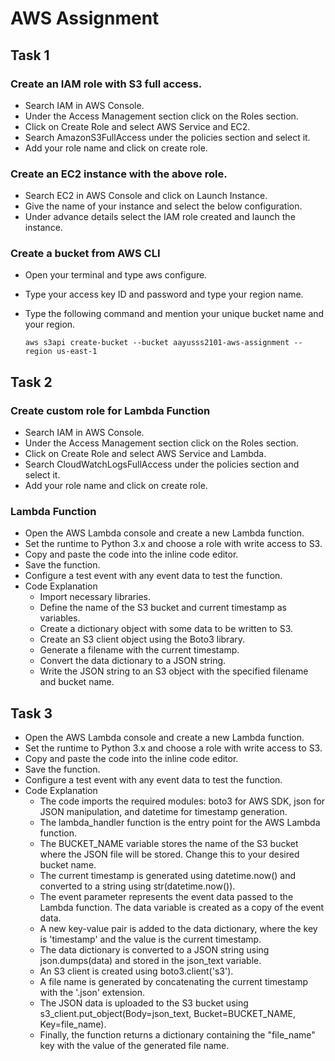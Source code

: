 # AWS Assignment

## Task 1

### Create an IAM role with S3 full access.
- Search IAM in AWS Console.
- Under the Access Management section click on the Roles section.
- Click on Create Role and select AWS Service and EC2.
- Search AmazonS3FullAccess under the policies section and select it.
- Add your role name and click on create role.

### Create an EC2 instance with the above role.
- Search EC2 in AWS Console and click on Launch Instance.
- Give the name of your instance and select the below configuration.
- Under advance details select the IAM role created and launch the instance.

### Create a bucket from AWS CLI
- Open your terminal and type aws configure.
- Type your access key ID and password and type your region name.
- Type the following command and mention your unique bucket name and your region.

  ```aws s3api create-bucket --bucket aayusss2101-aws-assignment --region us-east-1```

## Task 2

### Create custom role for Lambda Function
- Search IAM in AWS Console.
- Under the Access Management section click on the Roles section.
- Click on Create Role and select AWS Service and Lambda.
- Search CloudWatchLogsFullAccess under the policies section and select it.
- Add your role name and click on create role.

### Lambda Function
- Open the AWS Lambda console and create a new Lambda function.
- Set the runtime to Python 3.x and choose a role with write access to S3.
- Copy and paste the code into the inline code editor.
- Save the function.
- Configure a test event with any event data to test the function.
- Code Explanation
  - Import necessary libraries.
  - Define the name of the S3 bucket and current timestamp as variables.
  - Create a dictionary object with some data to be written to S3.
  - Create an S3 client object using the Boto3 library.
  - Generate a filename with the current timestamp.
  - Convert the data dictionary to a JSON string.
  - Write the JSON string to an S3 object with the specified filename and bucket name.

## Task 3
- Open the AWS Lambda console and create a new Lambda function.
- Set the runtime to Python 3.x and choose a role with write access to S3.
- Copy and paste the code into the inline code editor.
- Save the function.
- Configure a test event with any event data to test the function.
- Code Explanation
  - The code imports the required modules: boto3 for AWS SDK, json for JSON manipulation, and datetime for timestamp generation.
  - The lambda_handler function is the entry point for the AWS Lambda function.
  - The BUCKET_NAME variable stores the name of the S3 bucket where the JSON file will be stored. Change this to your desired bucket name.
  - The current timestamp is generated using datetime.now() and converted to a string using str(datetime.now()).
  - The event parameter represents the event data passed to the Lambda function. The data variable is created as a copy of the event data.
  - A new key-value pair is added to the data dictionary, where the key is 'timestamp' and the value is the current timestamp.
  - The data dictionary is converted to a JSON string using json.dumps(data) and stored in the json_text variable.
  - An S3 client is created using boto3.client('s3').
  - A file name is generated by concatenating the current timestamp with the '.json' extension.
  - The JSON data is uploaded to the S3 bucket using s3_client.put_object(Body=json_text, Bucket=BUCKET_NAME, Key=file_name).
  - Finally, the function returns a dictionary containing the "file_name" key with the value of the generated file name.
